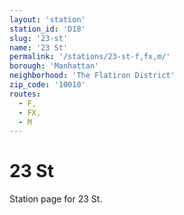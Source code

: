 ```yaml
---
layout: 'station'
station_id: 'D18'
slug: '23-st'
name: '23 St'
permalink: '/stations/23-st-f,fx,m/'
borough: 'Manhattan'
neighborhood: 'The Flatiron District'
zip_code: '10010'
routes:
  - F,
  - FX,
  - M
---
```

# 23 St

Station page for 23 St.
